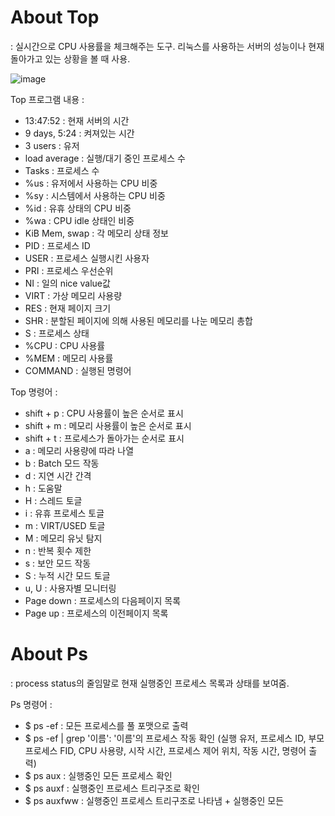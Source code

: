 <!-- Heading ---->
# About Top
: 실시간으로 CPU 사용률을 체크해주는 도구. 리눅스를 사용하는 서버의 성능이나 현재 돌아가고 있는 상황을 볼 때 사용.

![image](https://github.com/janmangdong/hello/assets/133829891/4c7d6136-bb7b-4ca3-941a-ad6678d0ba27)

Top 프로그램 내용 : 
* 13:47:52 : 현재 서버의 시간
* 9 days, 5:24 : 켜져있는 시간
* 3 users : 유저
* load average : 실행/대기 중인 프로세스 수
* Tasks : 프로세스 수
* %us : 유저에서 사용하는 CPU 비중
* %sy : 시스템에서 사용하는 CPU 비중
* %id : 유휴 상태의 CPU 비중
* %wa : CPU idle 상태인 비중
* KiB Mem, swap :  각 메모리 상태 정보
* PID : 프로세스 ID
* USER : 프로세스 실행시킨 사용자
* PRI : 프로세스 우선순위
* NI : 일의 nice value값
* VIRT : 가상 메모리 사용량
* RES : 현재 페이지 크기
* SHR : 분할된 페이지에 의해 사용된 메모리를 나눈 메모리 총합
* S : 프로세스 상태
* %CPU : CPU 사용률
* %MEM : 메모리 사용률
* COMMAND : 실행된 명령어


Top 명령어 :
* shift + p : CPU 사용률이 높은 순서로 표시
* shift + m : 메모리 사용률이 높은 순서로 표시
* shift + t : 프로세스가 돌아가는 순서로 표시
* a : 메모리 사용량에 따라 나열
* b : Batch 모드 작동
* d : 지연 시간 간격
* h : 도움말
* H : 스레드 토글
* i : 유휴 프로세스 토글
* m : VIRT/USED 토글
* M : 메모리 유닛 탐지
* n : 반복 횟수 제한
* s : 보안 모드 작동
* S : 누적 시간 모드 토글
* u, U : 사용자별 모니터링
* Page down : 프로세스의 다음페이지 목록
* Page up : 프로세스의 이전페이지 목록

# About Ps
: process status의 줄임말로 현재 실행중인 프로세스 목록과 상태를 보여줌.

Ps 명령어 :
* $ ps -ef : 모든 프로세스를 풀 포맷으로 출력
* $ ps -ef | grep '이름': '이름'의 프로세스 작동 확인 (실행 유저, 프로세스 ID, 부모 프로세스 FID, CPU 사용량, 시작 시간, 프로세스 제어 위치, 작동 시간, 명령어 출력)
*  $ ps aux : 실행중인 모든 프로세스 확인
*  $ ps auxf : 실행중인 프로세스 트리구조로 확인
*  $ ps auxfww : 실행중인 프로세스 트리구조로 나타냄 + 실행중인 모든  
